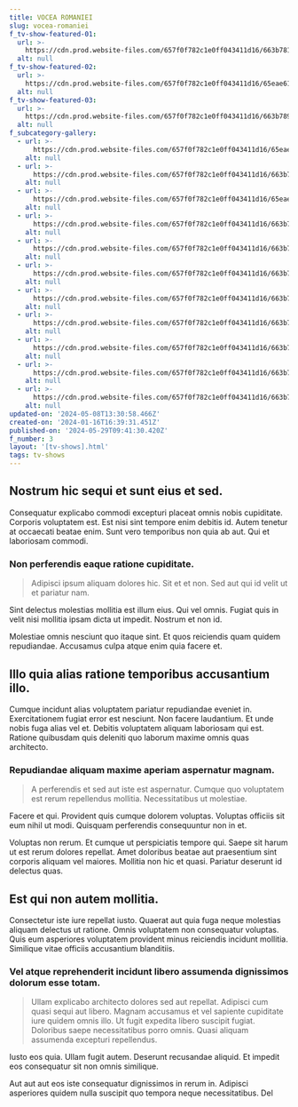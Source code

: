 ```yaml
---
title: VOCEA ROMANIEI
slug: vocea-romaniei
f_tv-show-featured-01:
  url: >-
    https://cdn.prod.website-files.com/657f0f782c1e0ff043411d16/663b7818554d351bc8e89d0c_938A0703.JPG
  alt: null
f_tv-show-featured-02:
  url: >-
    https://cdn.prod.website-files.com/657f0f782c1e0ff043411d16/65eae61f148d59840882fa8a_938A3251.jpg
  alt: null
f_tv-show-featured-03:
  url: >-
    https://cdn.prod.website-files.com/657f0f782c1e0ff043411d16/663b7895554d351bc8e8ffd1_938A4416.jpg
  alt: null
f_subcategory-gallery:
  - url: >-
      https://cdn.prod.website-files.com/657f0f782c1e0ff043411d16/65eae56aca5f25e8afb86524_938A4708.jpg
    alt: null
  - url: >-
      https://cdn.prod.website-files.com/657f0f782c1e0ff043411d16/663b7c12fd9fbe4fa2c0f0cf_938A4186.jpg
    alt: null
  - url: >-
      https://cdn.prod.website-files.com/657f0f782c1e0ff043411d16/65eae61e8ab798818437dcd6_938A4108.jpg
    alt: null
  - url: >-
      https://cdn.prod.website-files.com/657f0f782c1e0ff043411d16/663b7d66f095009a67dc3faf_938A9613.JPG
    alt: null
  - url: >-
      https://cdn.prod.website-files.com/657f0f782c1e0ff043411d16/663b7d1488f3facaf549843e_938A9842.JPG
    alt: null
  - url: >-
      https://cdn.prod.website-files.com/657f0f782c1e0ff043411d16/663b7d56300237a078f18838_938A0291.JPG
    alt: null
  - url: >-
      https://cdn.prod.website-files.com/657f0f782c1e0ff043411d16/663b7deaba0a2807abfc5295_12049190_1218837244809220_8020549870366652353_n.jpg
    alt: null
  - url: >-
      https://cdn.prod.website-files.com/657f0f782c1e0ff043411d16/663b7d771fac6f1fcde5a8b6_938A0186.JPG
    alt: null
  - url: >-
      https://cdn.prod.website-files.com/657f0f782c1e0ff043411d16/663b7dea8edc1b5b7d46a92a_12065617_1218837461475865_1021568926694457387_n.jpg
    alt: null
  - url: >-
      https://cdn.prod.website-files.com/657f0f782c1e0ff043411d16/663b7d141bac437b1240380e_12034478_1219304631429148_9098714896683252990_o.jpg
    alt: null
  - url: >-
      https://cdn.prod.website-files.com/657f0f782c1e0ff043411d16/663b7c44554d351bc8ec286c_938A8090.jpg
    alt: null
updated-on: '2024-05-08T13:30:58.466Z'
created-on: '2024-01-16T16:39:31.451Z'
published-on: '2024-05-29T09:41:30.420Z'
f_number: 3
layout: '[tv-shows].html'
tags: tv-shows
---
```


Nostrum hic sequi et sunt eius et sed.
--------------------------------------

Consequatur explicabo commodi excepturi placeat omnis nobis cupiditate. Corporis voluptatem est. Est nisi sint tempore enim debitis id. Autem tenetur at occaecati beatae enim. Sunt vero temporibus non quia ab aut. Qui et laboriosam commodi.

### Non perferendis eaque ratione cupiditate.

> Adipisci ipsum aliquam dolores hic. Sit et et non. Sed aut qui id velit ut et pariatur nam.

Sint delectus molestias mollitia est illum eius. Qui vel omnis. Fugiat quis in velit nisi mollitia ipsam dicta ut impedit. Nostrum et non id.

Molestiae omnis nesciunt quo itaque sint. Et quos reiciendis quam quidem repudiandae. Accusamus culpa atque enim quia facere et.

Illo quia alias ratione temporibus accusantium illo.
----------------------------------------------------

Cumque incidunt alias voluptatem pariatur repudiandae eveniet in. Exercitationem fugiat error est nesciunt. Non facere laudantium. Et unde nobis fuga alias vel et. Debitis voluptatem aliquam laboriosam qui est. Ratione quibusdam quis deleniti quo laborum maxime omnis quas architecto.

### Repudiandae aliquam maxime aperiam aspernatur magnam.

> A perferendis et sed aut iste est aspernatur. Cumque quo voluptatem est rerum repellendus mollitia. Necessitatibus ut molestiae.

Facere et qui. Provident quis cumque dolorem voluptas. Voluptas officiis sit eum nihil ut modi. Quisquam perferendis consequuntur non in et.

Voluptas non rerum. Et cumque ut perspiciatis tempore qui. Saepe sit harum ut est rerum dolores repellat. Amet doloribus beatae aut praesentium sint corporis aliquam vel maiores. Mollitia non hic et quasi. Pariatur deserunt id delectus quas.

Est qui non autem mollitia.
---------------------------

Consectetur iste iure repellat iusto. Quaerat aut quia fuga neque molestias aliquam delectus ut ratione. Omnis voluptatem non consequatur voluptas. Quis eum asperiores voluptatem provident minus reiciendis incidunt mollitia. Similique vitae officiis accusantium blanditiis.

### Vel atque reprehenderit incidunt libero assumenda dignissimos dolorum esse totam.

> Ullam explicabo architecto dolores sed aut repellat. Adipisci cum quasi sequi aut libero. Magnam accusamus et vel sapiente cupiditate iure quidem omnis illo. Ut fugit expedita libero suscipit fugiat. Doloribus saepe necessitatibus porro omnis. Quasi aliquam assumenda excepturi repellendus.

Iusto eos quia. Ullam fugit autem. Deserunt recusandae aliquid. Et impedit eos consequatur sit non omnis similique.

Aut aut aut eos iste consequatur dignissimos in rerum in. Adipisci asperiores quidem nulla suscipit quo tempora neque necessitatibus. Del
